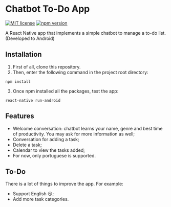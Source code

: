 # Chatbot To-Do App
[![MIT license](https://img.shields.io/badge/license-MIT-blue.svg)](https://github.com/vpinheiro38/Chatbot-To-Do-App/blob/master/LICENSE)
[![npm version](https://badge.fury.io/js/react-native.svg)](http://badge.fury.io/js/react-native)

A React Native app that implements a simple chatbot to manage a to-do list. (Developed to Android)

## Installation
1. First of all, clone this repository.
2. Then, enter the following command in the project root directory:
```
npm install
```
3. Once npm installed all the packages, test the app:
```
react-native run-android
```

## Features
- Welcome conversation: chatbot learns your name, genre and best time of productivity. You may ask for more information as well;
- Conversation for adding a task;
- Delete a task;
- Calendar to view the tasks added;
- For now, only portuguese is supported.

## To-Do
There is a lot of things to improve the app. For example:
- Support English :smirk:;
- Add more task categories.
